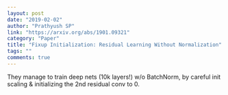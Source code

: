 ```yaml
---
layout: post
date: "2019-02-02"
author: "Prathyush SP"
link: "https://arxiv.org/abs/1901.09321"
category: "Paper"
title: "Fixup Initialization: Residual Learning Without Normalization"
tags: ""
comments: true
---
```

They manage to train deep nets (10k layers!) w/o BatchNorm, by careful init scaling & initializing the 2nd residual conv to 0.